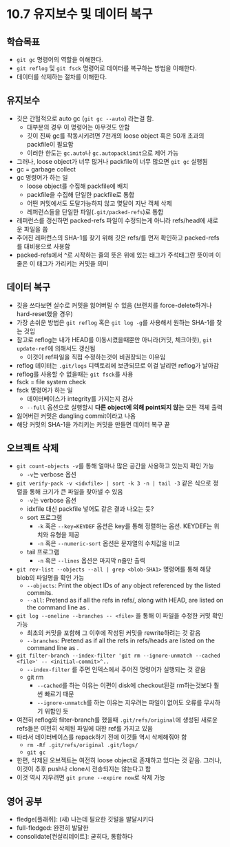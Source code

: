 # 10.7 유지보수 및 데이터 복구

## 학습목표
- `git gc` 명령어의 역할을 이해한다.
- `git reflog` 및 `git fsck` 명령어로 데이터를 복구하는 방법을 이해한다.
- 데이터를 삭제하는 절차를 이해한다.

## 유지보수
- 깃은 간헐적으로 auto gc (`git gc --auto`) 라는걸 함.
   - 대부분의 경우 이 명령어는 아무것도 안함
   - 깃이 진짜 gc를 작동시키려면 7천개의 loose object 혹은 50개 초과의 packfile이 필요함
   - 이러한 한도는 `gc.auto`나 `gc.autopacklimit`으로 제어 가능
- 그러나, loose object가 너무 많거나 packfile이 너무 많으면 `git gc` 실행됨
- gc = garbage collect
- gc 명령어가 하는 일
   - loose object를 수집해 packfile에 배치
   - packfile을 수집해 단일한 packfile로 통합
   - 어떤 커밋에서도 도달가능하지 않고 몇달이 지난 객체 삭제
   - 레퍼런스들을 단일한 파일(`.git/packed-refs`)로 통합
- 레퍼런스를 갱신하면 packed-refs 파일이 수정되는게 아니라 refs/head에 새로운 파일을 씀
- 주어진 레퍼런스의 SHA-1를 찾기 위해 깃은 refs/를 먼저 확인하고 packed-refs를 대비용으로 사용함
- packed-refs에서 ^로 시작하는 줄의 뜻은 위에 있는 태그가 주석태그란 뜻이며 이 줄은 이 태그가 가리키는 커밋을 의미

## 데이터 복구
- 깃을 쓰다보면 실수로 커밋을 잃어버릴 수 있음 (브랜치를 force-delete하거나 hard-reset했을 경우)
- 가장 손쉬운 방법은 `git reflog` 혹은 `git log -g`를 사용해서 원하는 SHA-1를 찾는 것임
- 참고로 reflog는 내가 HEAD를 이동시켰을때뿐만 아니라(커밋, 체크아웃), `git update-ref`에 의해서도 갱신됨
   - 이것이 ref파일을 직접 수정하는것이 비권장되는 이유임
- reflog 데이터는 `.git/logs` 디렉토리에 보관되므로 이걸 날리면 reflog가 날아감
- reflog를 사용할 수 없을때는 `git fsck`를 사용
- fsck = file system check
- fsck 명령어가 하는 일
   - 데이터베이스가 integrity를 가지는지 검사
   - `--full` 옵션으로 실행할시 **다른 object에 의해 point되지 않는** 모든 객체 출력
- 잃어버린 커밋은 dangling commit이라고 나옴
- 해당 커밋의 SHA-1을 가리키는 커밋을 만들면 데이터 복구 끝

## 오브젝트 삭제
- `git count-objects -v`를 통해 얼마나 많은 공간을 사용하고 있는지 확인 가능
   - `-v`는 verbose 옵션
- `git verify-pack -v <idxfile> | sort -k 3 -n | tail -3` 같은 식으로 정렬을 통해 크기가 큰 파일을 찾아낼 수 있음
   - `-v`는 verbose 옵션
   - idxfile 대신 packfile 넣어도 같은 결과 나오는 듯?
   - sort 프로그램
      - `-k` 혹은 `--key=KEYDEF` 옵션은 key를 통해 정렬하는 옵션. KEYDEF는 위치와 유형을 제공
      - `-n` 혹은 `--numeric-sort` 옵션은 문자열의 수치값을 비교
   - tail 프로그램
      - `-n` 혹은 `--lines` 옵션은 마지막 n줄만 출력
- `git rev-list --objects --all | grep <blob-SHA1>` 명령어를 통해 해당 blob의 파일명을 확인 가능
   - `--objects`: Print the object IDs of any object referenced by the listed commits.
   - `--all`: Pretend as if all the refs in refs/, along with HEAD, are listed on the command line as <commit>.
- `git log --oneline --branches -- <file>` 을 통해 이 파일을 수정한 커밋 확인 가능
   - 최초의 커밋을 포함해 그 이후에 작성된 커밋을 rewrite하려는 것 같음
   - `--branches`: Pretend as if all the refs in refs/heads are listed on the command line as <commit>.
- `git filter-branch --index-filter 'git rm --ignore-unmatch --cached <file>' -- <initial-commit>^..`
   - `--index-filter` 를 주면 인덱스에서 주어진 명령어가 실행되는 것 같음
   - git rm
      - `--cached`를 하는 이유는 이편이 disk에 checkout된걸 rm하는것보다 훨씬 빠르기 때문
      - `--ignore-unmatch`를 하는 이유는 지우려는 파일이 없어도 오류를 무시하기 위함인 듯
- 여전히 reflog와 filter-branch를 했을때 `.git/refs/original`에 생성된 새로운 refs들은 여전히 삭제된 파일에 대한 ref를 가지고 있음
- 따라서 데이터베이스를 repack하기 전에 이것들 역시 삭제해줘야 함
   - `rm -Rf .git/refs/original .git/logs/`
   - `git gc`
- 한편, 삭제된 오브젝트는 여전히 loose object로 존재하고 있다는 것 같음. 그러나, 이것이 추후 push나 clone시 전송되지는 않는다고 함
- 이것 역시 지우려면 `git prune --expire now`로 삭제 가능

## 영어 공부
- fledge[플래쥐]: (새) 나는데 필요한 깃털을 발달시키다
- full-fledged: 완전히 발달한
- consolidate[컨살리데이트]: 굳히다, 통합하다
